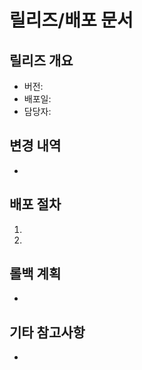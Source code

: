 # 릴리즈/배포 문서

## 릴리즈 개요
- 버전: 
- 배포일:
- 담당자:

## 변경 내역
- 

## 배포 절차
1. 
2. 

## 롤백 계획
- 

## 기타 참고사항
- 
